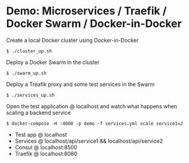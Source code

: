 # Demo: Microservices / Traefik / Docker Swarm / Docker-in-Docker

Create a local Docker cluster using Docker-in-Docker
```
$ ./cluster_up.sh
```

Deploy a Docker Swarm in the cluster
```
$ ./swarm_up.sh
```
  
Deploy a Treafik proxy and some test services in the Swarm
```
$ ./services_up.sh
```

Open the test application @ localhost and watch what happens when scaling a backend service
```
$ docker-compose -H :4000 -p demo -f services.yml scale service1=2 
```

* Test app @ localhost
* Services @ localhost/api/service1 && localhost/api/service2
* Consul @ localhost:8500
* Traefik @ localhost:8080
